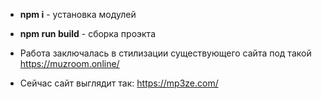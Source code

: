 * **npm i** - установка модулей
* **npm run build** - сборка проэкта

* Работа заключалась в стилизации существующего сайта под такой https://muzroom.online/
* Сейчас сайт выглядит так: https://mp3ze.com/